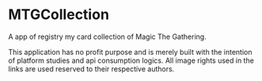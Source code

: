 # MTGCollection
A app of registry my card collection of Magic The Gathering.


This application has no profit purpose and is merely built with the intention of platform studies and api consumption logics. All image rights used in the links are used
reserved to their respective authors.
